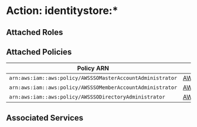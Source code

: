 # Action: identitystore:*

## Attached Roles

## Attached Policies

| Policy ARN | Policy Name |
|------------|-------------|
| `arn:aws:iam::aws:policy/AWSSSOMasterAccountAdministrator` | [AWSSSOMasterAccountAdministrator](../policies.md#awsssomasteraccountadministrator) |
| `arn:aws:iam::aws:policy/AWSSSOMemberAccountAdministrator` | [AWSSSOMemberAccountAdministrator](../policies.md#awsssomemberaccountadministrator) |
| `arn:aws:iam::aws:policy/AWSSSODirectoryAdministrator` | [AWSSSODirectoryAdministrator](../policies.md#awsssodirectoryadministrator) |

## Associated Services

